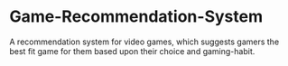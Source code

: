 # Game-Recommendation-System
A recommendation system for video games, which suggests gamers the best fit game for them based upon their choice and gaming-habit.
